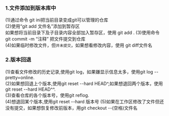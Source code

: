 ### 1.文件添加到版本库中    
(1)通过命令 git ini把当前目录变成git可以管理的仓库  
(2)使用“git add 文件名”添加到暂存区  
   如果想将当前目录下及子目录内容全部加入暂存区，使用 git add .
(3)使用命令 git commit -m “注释” 把文件提交到仓库  
(4)如果临时修改文件，但`并未提交`，如果想看修改内容，使用 git diff文件名  
### 2.版本回退
(1)查看文件修改的历史记录,使用git log，如果嫌显示信息太多，使用git log --pretty=online.  
(2)如果想回退上个版本,使用git reset --hard HEAD^,如果想退回两个版本，使用git reset --hard HEAD^^.  
(3)查看仓库的各个版本号，使用git reflog.  
(4)想退回某个版本,使用git reset --hard 版本号
(5)如果在工作区修改了文件但还没有提交，如果想恢复修改前版本，用git checkout --(空格)文件名
 
